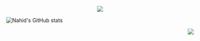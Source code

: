 <p align="center">
  <img src="https://capsule-render.vercel.app/api?type=waving&color=gradient&customColorList=0,2,2,5,30&height=200&section=header&text=Hey%20Everyone\s\+Myself%20Rakibul%20Islam%20Nahid&fontSize=75" />
</p>

![Nahid's GitHub stats](https://github-readme-stats.vercel.app/api?username=RKnahid&theme=transparent_icons=true)

<img align="right" src="https://media.tenor.com/iRB7vrvhPR4AAAAi/data-code.gif&size=100px" align="rifht"/>

<!---
RKNahid/RKNahid is a ✨ special ✨ repository because its `README.md` (this file) appears on your GitHub profile.
You can click the Preview link to take a look at your changes.
--->
